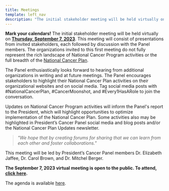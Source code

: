 ```yaml
---
title: Meetings
template: left_nav
description: "The initial stakeholder meeting will be held virtually on Thursday, September 7, 2023."
---
```


**Mark your calendars!** The initial stakeholder meeting will be held virtually on **[Thursday, September 7, 2023](/ncp/meetings/2023-09-07/)**. This meeting will consist of presentations from invited stakeholders, each followed by discussion with the Panel members. The organizations invited to this first meeting do not fully represent the rich landscape of National Cancer Program activities or the full breadth of the [National Cancer Plan](https://nationalcancerplan.cancer.gov/).

The Panel enthusiastically looks forward to hearing from additional organizations in writing and at future meetings. The Panel encourages stakeholders to highlight their National Cancer Plan activities on their organizational websites and on social media. Tag social media posts with #NationalCancerPlan, #CancerMoonshot, and #Every1HasARole to join the conversation.

Updates on National Cancer Program activities will inform the Panel's report to the President, which will highlight opportunities to optimize implementation of the National Cancer Plan. Some activities also may be highlighted in President’s Cancer Panel social media and blog posts and/or the National Cancer Plan Updates newsletter.

> *"We hope that by creating forums for sharing that we can learn from each other and foster collaborations."*

This meeting will be led by President’s Cancer Panel members Dr. Elizabeth Jaffee, Dr. Carol Brown, and Dr. Mitchel Berger.

**The September 7, 2023 virtual meeting is open to the public. To attend, [click here](https://nci.rev.vbrick.com/#/webcasts/presidentscancerpanel).**

The agenda is available [here](/ncp/meetings/2023-09-07/).

